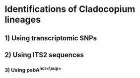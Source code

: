 # Identifications of Cladocopium lineages  

## 1) Using transcriptomic SNPs

## 2) Using ITS2 sequences

### 3) Using psbA<sup>ncr<\sup>
